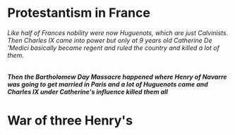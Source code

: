 # Protestantism in France

###### Like half of Frances nobility were now Huguenots, which are just Calvinists. Then Charles IX came into power but only at 9 years old Catherine De 'Medici basically became regent and ruled the country and killed a lot of them.

##### Then the Bartholomew Day Massacre happened where Henry of Navarre was going to get married in Paris and a lot of Huguenots came and Charles IX under Catherine's influence killed them all


# War of three Henry's